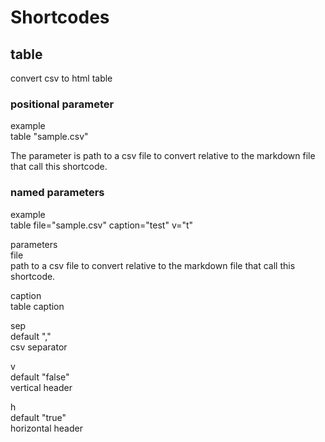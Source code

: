 # Shortcodes
## table
convert csv to html table

### positional parameter
example<br>
table "sample.csv"

The parameter is path to a csv file to convert relative to the markdown file that call this shortcode.

### named parameters
example<br>
table file="sample.csv" caption="test" v="t"

parameters<br>
file<br>
path to a csv file to convert relative to the markdown file that call this shortcode.

caption<br>
table caption

sep<br>
default ","<br>
csv separator

v<br>
default "false"<br>
vertical header

h<br>
default "true"<br>
horizontal header

